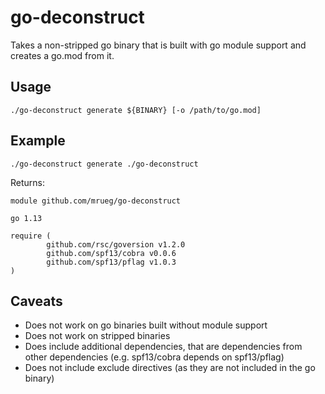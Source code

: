 # go-deconstruct

Takes a non-stripped go binary that is built with go module support and creates a go.mod from it.

## Usage

```
./go-deconstruct generate ${BINARY} [-o /path/to/go.mod]
```

## Example
```
./go-deconstruct generate ./go-deconstruct
```
Returns:
```
module github.com/mrueg/go-deconstruct

go 1.13

require (
        github.com/rsc/goversion v1.2.0
        github.com/spf13/cobra v0.0.6
        github.com/spf13/pflag v1.0.3
)
```

## Caveats

* Does not work on go binaries built without module support
* Does not work on stripped binaries
* Does include additional dependencies, that are dependencies from other dependencies (e.g. spf13/cobra depends on spf13/pflag)
* Does not include exclude directives (as they are not included in the go binary)
